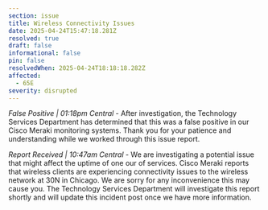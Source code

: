 ```yaml
---
section: issue
title: Wireless Connectivity Issues
date: 2025-04-24T15:47:18.281Z
resolved: true
draft: false
informational: false
pin: false
resolvedWhen: 2025-04-24T18:18:18.282Z
affected:
  - 65E
severity: disrupted
---
```

*False Positive | 01:18pm Central* - After investigation, the Technology Services Department has determined that this was a false positive in our Cisco Meraki monitoring systems. Thank you for your patience and understanding while we worked through this issue report.

*Report Received | 10:47am Central* - We are investigating a potential issue that might affect the uptime of one our of services. Cisco Meraki reports that wireless clients are experiencing connectivity issues to the wireless network at 30N in Chicago. We are sorry for any inconvenience this may cause you. The Technology Services Department will investigate this report shortly and will update this incident post once we have more information.